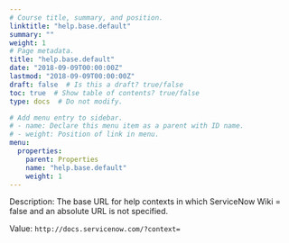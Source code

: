 ```yaml
---
# Course title, summary, and position.
linktitle: "help.base.default"
summary: ""
weight: 1
# Page metadata.
title: "help.base.default"
date: "2018-09-09T00:00:00Z"
lastmod: "2018-09-09T00:00:00Z"
draft: false  # Is this a draft? true/false
toc: true  # Show table of contents? true/false
type: docs  # Do not modify.

# Add menu entry to sidebar.
# - name: Declare this menu item as a parent with ID name.
# - weight: Position of link in menu.
menu:
  properties:
    parent: Properties
    name: "help.base.default"
    weight: 1
---
```


Description: The base URL for help contexts in which ServiceNow Wiki = false and an absolute URL is not specified.


Value: `http://docs.servicenow.com/?context=`